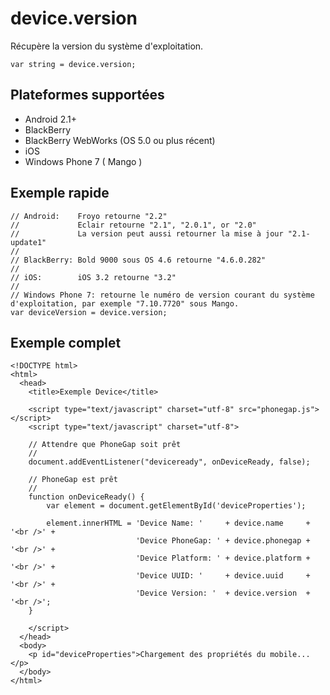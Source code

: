 device.version
==============

Récupère la version du système d'exploitation.

    var string = device.version;

Plateformes supportées
----------------------

- Android 2.1+
- BlackBerry
- BlackBerry WebWorks (OS 5.0 ou plus récent)
- iOS
- Windows Phone 7 ( Mango )

Exemple rapide
--------------

    // Android:    Froyo retourne "2.2"
    //             Eclair retourne "2.1", "2.0.1", or "2.0"
    //             La version peut aussi retourner la mise à jour "2.1-update1" 
    //
    // BlackBerry: Bold 9000 sous OS 4.6 retourne "4.6.0.282"
    //
    // iOS:        iOS 3.2 retourne "3.2"
    //
    // Windows Phone 7: retourne le numéro de version courant du système d'exploitation, par exemple "7.10.7720" sous Mango.
    var deviceVersion = device.version;

Exemple complet
---------------

    <!DOCTYPE html>
    <html>
      <head>
        <title>Exemple Device</title>

        <script type="text/javascript" charset="utf-8" src="phonegap.js"></script>
        <script type="text/javascript" charset="utf-8">

        // Attendre que PhoneGap soit prêt
        //
        document.addEventListener("deviceready", onDeviceReady, false);

        // PhoneGap est prêt
        //
        function onDeviceReady() {
            var element = document.getElementById('deviceProperties');
    
            element.innerHTML = 'Device Name: '     + device.name     + '<br />' + 
                                'Device PhoneGap: ' + device.phonegap + '<br />' + 
                                'Device Platform: ' + device.platform + '<br />' + 
                                'Device UUID: '     + device.uuid     + '<br />' + 
                                'Device Version: '  + device.version  + '<br />';
        }

        </script>
      </head>
      <body>
        <p id="deviceProperties">Chargement des propriétés du mobile...</p>
      </body>
    </html>
